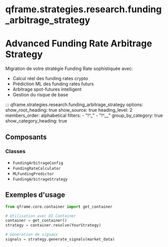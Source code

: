 # qframe.strategies.research.funding_arbitrage_strategy


Advanced Funding Rate Arbitrage Strategy
=======================================

Migration de votre stratégie Funding Rate sophistiquée avec:
- Calcul réel des funding rates crypto
- Prédiction ML des funding rates futurs
- Arbitrage spot-futures intelligent
- Gestion du risque de base


::: qframe.strategies.research.funding_arbitrage_strategy
    options:
      show_root_heading: true
      show_source: true
      heading_level: 2
      members_order: alphabetical
      filters:
        - "!^_"
        - "!^__"
      group_by_category: true
      show_category_heading: true

## Composants

### Classes

- `FundingArbitrageConfig`
- `FundingRateCalculator`
- `MLFundingPredictor`
- `FundingArbitrageStrategy`

## Exemples d'usage


```python
from qframe.core.container import get_container

# Utilisation avec DI Container
container = get_container()
strategy = container.resolve(YourStrategy)

# Génération de signaux
signals = strategy.generate_signals(market_data)
```
